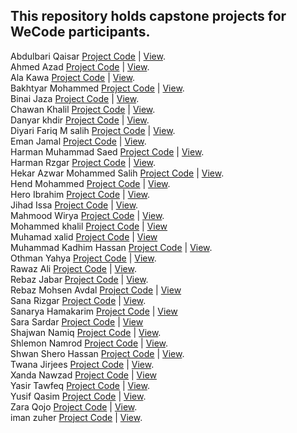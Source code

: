 ## This repository holds capstone projects for WeCode participants.

Abdulbari Qaisar [Project Code]() | [View](). </br>
Ahmed Azad [Project Code]() | [View]().</br>
Ala Kawa [Project Code]() | [View](). </br>
Bakhtyar Mohammed [Project Code]() | [View](). </br>
Binai Jaza [Project Code]() | [View](). <br>
Chawan Khalil [Project Code]() | [View]().</br>
Danyar khdir [Project Code]() | [View](). </br>
Diyari Fariq M salih [Project Code]() | [View](). </br>
Eman Jamal [Project Code]() | [View](). </br>
Harman Muhammad Saed [Project Code]() | [View](). </br>
Harman Rzgar [Project Code]() | [View](). </br>
Hekar Azwar Mohammed Salih [Project Code](https://github.com/HekarNizarki/KurdTour-React) | [View](https://kurdtour.netlify.app/).</br>
Hend Mohammed [Project Code]() | [View](). </br>
Hero Ibrahim [Project Code]() | [View]().</br>
Jihad Issa [Project Code]() | [View](). <br>
Mahmood Wirya [Project Code]() | [View](). </br>
Mohammed khalil [Project Code]() | [View]() </br>
Muhamad xalid [Project Code]() | [View]() </br>
Muhammad Kadhim Hassan [Project Code]() | [View]().</br>
Othman Yahya [Project Code]() | [View](). </br>
Rawaz Ali [Project Code]() | [View](). </br>
Rebaz Jabar [Project Code]() | [View](). </br>
Rebaz Mohsen Avdal [Project Code]() | [View]() </br>
Sana Rizgar [Project Code]() | [View](). </br>
Sanarya Hamakarim [Project Code]() | [View]() </br>
Sara Sardar [Project Code]() | [View]() </br>
Shajwan Namiq [Project Code]() | [View](). </br>
Shlemon Namrod [Project Code]() | [View]().</br>
Shwan Shero Hassan [Project Code]() | [View](). </br>
Twana Jirjees [Project Code]() | [View](). </br>
Xanda Nawzad [Project Code]() | [View]() </br>
Yasir Tawfeq [Project Code](https://github.com/YasirTawfeq/kurdanime) | [View](https://kurdanime.netlify.app/). </br>
Yusif Qasim [Project Code]() | [View](). </br>
Zara Qojo [Project Code]() | [View](). </br>
iman zuher [Project Code](https://github.com/Imanzuher/we-capstone-project) | [View](). </br>
